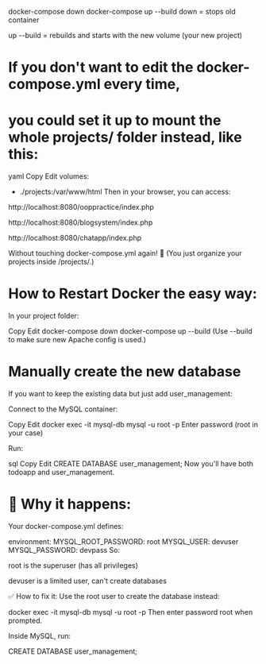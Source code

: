 docker-compose down
docker-compose up --build
down = stops old container

up --build = rebuilds and starts with the new volume (your new project)

# If you don't want to edit the docker-compose.yml every time,
# you could set it up to mount the whole projects/ folder instead, like this:

yaml
Copy
Edit
volumes:
  - ./projects:/var/www/html
Then in your browser, you can access:

http://localhost:8080/ooppractice/index.php

http://localhost:8080/blogsystem/index.php

http://localhost:8080/chatapp/index.php

Without touching docker-compose.yml again! 🚀
(You just organize your projects inside /projects/.)

# How to Restart Docker the easy way:
In your project folder:

Copy
Edit
docker-compose down
docker-compose up --build
(Use --build to make sure new Apache config is used.)

# Manually create the new database
If you want to keep the existing data but just add user_management:

Connect to the MySQL container:

Copy
Edit
docker exec -it mysql-db mysql -u root -p
Enter password (root in your case)

Run:

sql
Copy
Edit
CREATE DATABASE user_management;
Now you'll have both todoapp and user_management.

# 🔐 Why it happens:
Your docker-compose.yml defines:

environment:
  MYSQL_ROOT_PASSWORD: root
  MYSQL_USER: devuser
  MYSQL_PASSWORD: devpass
So:

root is the superuser (has all privileges)

devuser is a limited user, can't create databases

✅ How to fix it:
Use the root user to create the database instead:

docker exec -it mysql-db mysql -u root -p
Then enter password root when prompted.

Inside MySQL, run:

CREATE DATABASE user_management;